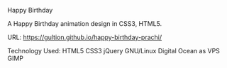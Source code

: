 Happy Birthday

A Happy Birthday animation design in CSS3, HTML5.

URL: https://gultion.github.io/happy-birthday-prachi/

Technology Used: HTML5 CSS3 jQuery  GNU/Linux Digital Ocean as VPS GIMP
